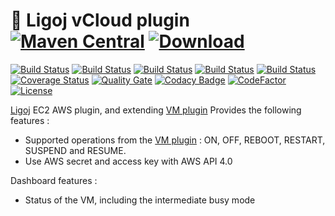# :link: Ligoj vCloud plugin [![Maven Central](https://maven-badges.herokuapp.com/maven-central/org.ligoj.plugin/plugin-vm-vcloud/badge.svg)](https://maven-badges.herokuapp.com/maven-central/org.ligoj.plugin/plugin-vm-vcloud) [![Download](https://api.bintray.com/packages/ligoj/maven-repo/plugin-vm-vcloud/images/download.svg) ](https://bintray.com/ligoj/maven-repo/plugin-vm-vcloud/_latestVersion)

[![Build Status](https://travis-ci.org/ligoj/plugin-vm-vcloud.svg?branch=master)](https://travis-ci.org/ligoj/plugin-vm-vcloud)
[![Build Status](https://circleci.com/gh/ligoj/plugin-vm-vcloud.svg?style=svg)](https://circleci.com/gh/ligoj/plugin-vm-vcloud)
[![Build Status](https://codeship.com/projects/a25127b0-0032-0135-b01e-4ad94b484645/status?branch=master)](https://codeship.com/projects/212496)
[![Build Status](https://semaphoreci.com/api/v1/ligoj/plugin-vm-vcloud/branches/master/shields_badge.svg)](https://semaphoreci.com/ligoj/plugin-vm-vcloud)
[![Build Status](https://ci.appveyor.com/api/projects/status/sjkjcqvbwf7u075a/branch/master?svg=true)](https://ci.appveyor.com/project/ligoj/plugin-vm-vcloud/branch/master)
[![Coverage Status](https://coveralls.io/repos/github/ligoj/plugin-vm-vcloud/badge.svg?branch=master)](https://coveralls.io/github/ligoj/plugin-vm-vcloud?branch=master)
[![Quality Gate](https://sonarcloud.io/api/badges/gate?key=org.ligoj.plugin:plugin-vm-vcloud)](https://sonarcloud.io/dashboard/index/org.ligoj.plugin:plugin-vm-vcloud)
[![Codacy Badge](https://api.codacy.com/project/badge/Grade/bf9de68591ad4b70a3bfb515159b9831)](https://www.codacy.com/app/ligoj/plugin-vm-vcloud?utm_source=github.com&amp;utm_medium=referral&amp;utm_content=ligoj/plugin-vm-vcloud&amp;utm_campaign=Badge_Grade)
[![CodeFactor](https://www.codefactor.io/repository/github/ligoj/plugin-vm-vcloud/badge)](https://www.codefactor.io/repository/github/ligoj/plugin-vm-vcloud)
[![License](http://img.shields.io/:license-mit-blue.svg)](http://fabdouglas.mit-license.org/)

[Ligoj](https://github.com/ligoj/ligoj) EC2 AWS plugin, and extending [VM plugin](https://github.com/ligoj/plugin-vm)
Provides the following features :
- Supported operations from the [VM plugin](https://github.com/ligoj/plugin-vm) : ON, OFF, REBOOT, RESTART, SUSPEND and RESUME.
- Use AWS secret and access key with AWS API 4.0

Dashboard features :
- Status of the VM, including the intermediate busy mode
